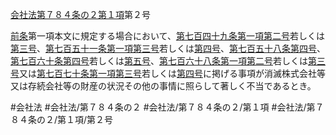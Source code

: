 [会社法第７８４条の２第１項](会社法＿＿＿＿第７８４条の２第１項)第２号

[前条](会社法＿＿＿＿第７８４条の１第１項)第一項本文に規定する場合において、[第七百四十九条第一項第二号](会社法＿＿＿＿第７４９条第１項第２号)若しくは[第三号](会社法＿＿＿＿第７８４条の２第１項第３号)、[第七百五十一条第一項第三号](会社法＿＿＿＿第７５１条第１項第３号)若しくは[第四号](会社法＿＿＿＿第７８４条の２第１項第４号)、[第七百五十八条](会社法＿＿＿＿第７５８条)[第四号](会社法＿＿＿＿第７８４条の２第１項第４号)、[第七百六十条](会社法＿＿＿＿第７６０条)[第四号](会社法＿＿＿＿第７８４条の２第１項第４号)若しくは[第五号](会社法＿＿＿＿第７８４条の２第１項第５号)、[第七百六十八条第一項第二号](会社法＿＿＿＿第７６８条第１項第２号)若しくは[第三号](会社法＿＿＿＿第７８４条の２第１項第３号)又は[第七百七十条第一項第三号](会社法＿＿＿＿第７７０条第１項第３号)若しくは[第四号](会社法＿＿＿＿第７８４条の２第１項第４号)に掲げる事項が消滅株式会社等又は存続会社等の財産の状況その他の事情に照らして著しく不当であるとき。


#会社法
#会社法/第７８４条の２
#会社法/第７８４条の２/第１項
#会社法/第７８４条の２/第１項/第２号
